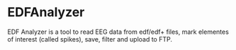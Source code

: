 # EDFAnalyzer
EDF Analyzer is a tool to read EEG data from edf/edf+ files, mark elementes of interest (called spikes), save, filter and upload to FTP. 
